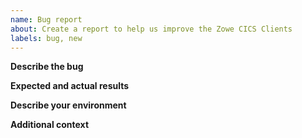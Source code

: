 ```yaml
---
name: Bug report
about: Create a report to help us improve the Zowe CICS Clients
labels: bug, new
---
```


<!-- Thanks for deciding to open an issue. Before submitting, please see the following information. -->

<!-- Before opening a new issue, please search our existing issues: https://github.com/zowe/cics-for-zowe-client/issues -->

**Describe the bug**

<!-- A clear and concise description of the bug or error. -->

**Expected and actual results**

<!--
Details about the behavior:
1. Command issued:
2. Expected results:
3. Actual results:
4. Applicable log files:

-->
**Describe your environment**

<!--
- Zowe CLI version installed (run command `zowe --version`):
- Zowe Explorer version installed:
- Installed plug-ins and their version numbers (run command `zowe plugins list --short`):
- Installed z/OS-related VSCode Extensions and their version numbers:
- Node.js and NPM versions installed (run `node --version`, `npm --version`):
- Environment variables in use:
- Operating system and version:
- Shell/terminal (bash, cmd, powershell, etc...):
- Daemon mode enabled or disabled:
-->

**Additional context**

<!-- Add any other context about the problem here. -->
